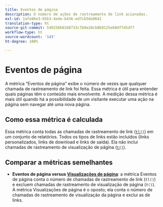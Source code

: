 ```yaml
---
title: Eventos de página
description: O número de ações de rastreamento de link acionadas.
exl-id: 1afe86e3-65b3-4e4e-b436-ed7cb5da9641
translation-type: ht
source-git-commit: 549258b0168733c7b0e28cb8b9125e68dffd5df7
workflow-type: ht
source-wordcount: '143'
ht-degree: 100%

---
```


# Eventos de página

A métrica “Eventos de página” exibe o número de vezes que qualquer chamada de rastreamento de link foi feita. Essa métrica é útil para entender quais páginas têm o conteúdo mais envolvente. A medição dessa métrica é mais útil quando há a possibilidade de um visitante executar uma ação na página sem navegar até uma nova página.

## Como essa métrica é calculada

Essa métrica conta todas as chamadas de rastreamento de link ([`tl()`](/help/implement/vars/functions/tl-method.md)) em um conjunto de relatórios. Todos os tipos de links estão incluídos (links personalizados, links de download e links de saída). Ela não inclui chamadas de rastreamento de visualização de página ([`t()`](/help/implement/vars/functions/t-method.md)).

## Comparar a métricas semelhantes

* **Eventos de página versus [Visualizações de página](page-views.md)**: a métrica Eventos de página conta o número de chamadas de rastreamento de link (`tl()`) e excluem chamadas de rastreamento de visualização de página (`t()`). A métrica Visualizações de página é o oposto; ela conta o número de chamadas de rastreamento de visualização da página e exclui as de links.
